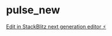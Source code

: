 # pulse_new

[Edit in StackBlitz next generation editor ⚡️](https://stackblitz.com/~/github.com/conceptsguy/pulse_new)